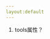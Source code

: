 ```yaml
---
layout:default
---
```


1. tools属性？


    <FrameLayout xmlns:android="http://schemas.android.com/apk/res/android"
        xmlns:tools="http://schemas.android.com/tools"
        android:id="@+id/FrameLayout1"
        android:layout_width="match_parent"
        android:layout_height="match_parent"
        tools:context=".MainActivity" >
